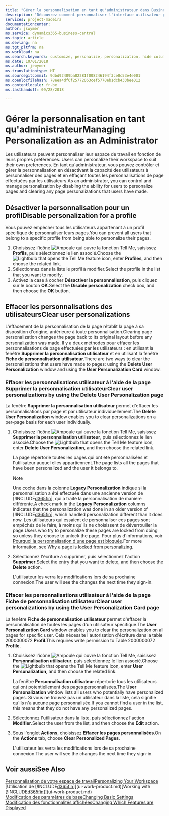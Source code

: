 ```yaml
---
title: "Gérer la personnalisation en tant qu'administrateur dans Business Central | Microsoft Docs"
description: "Découvrez comment personnaliser l'interface utilisateur pour l'adapter à votre méthode de travail."
services: project-madeira
documentationcenter: 
author: jswymer
ms.service: dynamics365-business-central
ms.topic: article
ms.devlang: na
ms.tgt_pltfrm: na
ms.workload: na
ms.search.keywords: customize, personalize, personalization, hide columns, remove fields, move fields
ms.date: 10/01/2018
ms.author: jswymer
ms.translationtype: HT
ms.sourcegitcommit: 9dbd92409ba02281f008246194f3ce0c53e4e001
ms.openlocfilehash: 78eea4df6f25772063cef5770eb1dcb433bee012
ms.contentlocale: fr-be
ms.lasthandoff: 09/28/2018

---
```

# <a name="managing-personalization-as-an-administrator"></a><span data-ttu-id="5b4eb-103">Gérer la personnalisation en tant qu'administrateur</span><span class="sxs-lookup"><span data-stu-id="5b4eb-103">Managing Personalization as an Administrator</span></span>
<span data-ttu-id="5b4eb-104"><!--NAV in the Web client--> Les utilisateurs peuvent personnaliser leur espace de travail en fonction de leurs propres préférences.</span><span class="sxs-lookup"><span data-stu-id="5b4eb-104"><!--NAV in the Web client--> Users can personalize their workspace to suit their own preferences.</span></span> <span data-ttu-id="5b4eb-105">En tant qu'administrateur, vous pouvez contrôler et gérer la personnalisation en désactivant la capacité des utilisateurs à personnaliser des pages et en effaçant toutes les personnalisations de page effectuées par les utilisateurs.</span><span class="sxs-lookup"><span data-stu-id="5b4eb-105">As an administrator, you can control and manage personalization by disabling the ability for users to personalize pages and clearing any page personalizations that users have made.</span></span>

## <a name="disable-personalization-for-a-profile"></a><span data-ttu-id="5b4eb-106">Désactiver la personnalisation pour un profil</span><span class="sxs-lookup"><span data-stu-id="5b4eb-106">Disable personalization for a profile</span></span>
<span data-ttu-id="5b4eb-107">Vous pouvez empêcher tous les utilisateurs appartenant à un profil spécifique de personnaliser leurs pages.</span><span class="sxs-lookup"><span data-stu-id="5b4eb-107">You can prevent all users that belong to a specific profile from being able to personalize their pages.</span></span>
1.  <span data-ttu-id="5b4eb-108">Choisissez l'icône ![Ampoule qui ouvre la fonction Tell Me](media/ui-search/search_small.png "Dites-moi ce que vous voulez faire"), saisissez **Profils**, puis sélectionnez le lien associé.</span><span class="sxs-lookup"><span data-stu-id="5b4eb-108">Choose the ![Lightbulb that opens the Tell Me feature](media/ui-search/search_small.png "Tell me what you want to do") icon, enter **Profiles**, and then choose the related link.</span></span>
2.  <span data-ttu-id="5b4eb-109">Sélectionnez dans la liste le profil à modifier.</span><span class="sxs-lookup"><span data-stu-id="5b4eb-109">Select the profile in the list that you want to modify.</span></span>
3. <span data-ttu-id="5b4eb-110">Activez la case à cocher **Désactiver la personnalisation**, puis cliquez sur le bouton **OK**.</span><span class="sxs-lookup"><span data-stu-id="5b4eb-110">Select the **Disable personalization** check box, and then choose the **OK** button.</span></span>

## <a name="clear-user-personalizations"></a><span data-ttu-id="5b4eb-111">Effacer les personnalisations des utilisateurs</span><span class="sxs-lookup"><span data-stu-id="5b4eb-111">Clear user personalizations</span></span>

<span data-ttu-id="5b4eb-112">L'effacement de la personnalisation de la page rétablit la page à sa disposition d'origine, antérieure à toute personnalisation.</span><span class="sxs-lookup"><span data-stu-id="5b4eb-112">Clearing page personalization changes the page back to its original layout before any personalization was made.</span></span> <span data-ttu-id="5b4eb-113">Il y a deux méthodes pour effacer les personnalisations de page effectuées par les utilisateurs : en utilisant la fenêtre **Supprimer la personnalisation utilisateur** et en utilisant la fenêtre **Fiche de personnalisation utilisateur**.</span><span class="sxs-lookup"><span data-stu-id="5b4eb-113">There are two ways to clear the personalizations that users have made to pages: using the **Delete User Personalization** window and using the **User Personalization Card** window.</span></span>

### <a name="clear-user-personalizations-by-using-the-delete-user-personalization-page"></a><span data-ttu-id="5b4eb-114">Effacer les personnalisations utilisateur à l'aide de la page Supprimer la personnalisation utilisateur</span><span class="sxs-lookup"><span data-stu-id="5b4eb-114">Clear user personalizations by using the Delete User Personalization page</span></span>

<span data-ttu-id="5b4eb-115">La fenêtre **Supprimer la personnalisation utilisateur** permet d'effacer les personnalisations par page et par utilisateur individuellement.</span><span class="sxs-lookup"><span data-stu-id="5b4eb-115">The **Delete User Personalization** window enables you to clear personalizations on a per-page basis for each user individually.</span></span>

1.  <span data-ttu-id="5b4eb-116">Choisissez l'icône ![Ampoule qui ouvre la fonction Tell Me](media/ui-search/search_small.png "Dites-moi ce que vous voulez faire"), saisissez **Supprimer la personnalisation utilisateur**, puis sélectionnez le lien associé.</span><span class="sxs-lookup"><span data-stu-id="5b4eb-116">Choose the ![Lightbulb that opens the Tell Me feature](media/ui-search/search_small.png "Tell me what you want to do") icon, enter **Delete User Personalization**, and then choose the related link.</span></span>

    <span data-ttu-id="5b4eb-117">La page répertorie toutes les pages qui ont été personnalisées et l'utilisateur auquel elles appartiennent.</span><span class="sxs-lookup"><span data-stu-id="5b4eb-117">The page lists all the pages that have been personalized and the user it belongs to.</span></span>

    >[!NOTE]
    > <span data-ttu-id="5b4eb-118">Une coche dans la colonne **Legacy Personalization** indique si la personnalisation a été effectuée dans une ancienne version de [!INCLUDE[d365fin](includes/d365fin_md.md)], qui a traité la personnalisation de manière différente.</span><span class="sxs-lookup"><span data-stu-id="5b4eb-118">A check mark in the **Legacy Personalization** columns indicates that the personalization was done in an older version of [!INCLUDE[d365fin](includes/d365fin_md.md)], which handled personalization different than it does now.</span></span> <span data-ttu-id="5b4eb-119">Les utilisateurs qui essaient de personnaliser ces pages sont empêchés de le faire, à moins qu'ils ne choisissent de déverrouiller la page.</span><span class="sxs-lookup"><span data-stu-id="5b4eb-119">Users who try to personalize these pages are locked from doing so unless they choose to unlock the page.</span></span> <span data-ttu-id="5b4eb-120">Pour plus d'informations, voir [Pourquoi la personnalisation d'une page est bloquée](ui-personalization-locked.md).</span><span class="sxs-lookup"><span data-stu-id="5b4eb-120">For more information, see [Why a page is locked from personalizing](ui-personalization-locked.md).</span></span>

2. <span data-ttu-id="5b4eb-121">Sélectionnez l'écriture à supprimer, puis sélectionnez l'action **Supprimer**.</span><span class="sxs-lookup"><span data-stu-id="5b4eb-121">Select the entry that you want to delete, and then choose the **Delete** action.</span></span>

    <span data-ttu-id="5b4eb-122">L'utilisateur les verra les modifications lors de sa prochaine connexion.</span><span class="sxs-lookup"><span data-stu-id="5b4eb-122">The user will see the changes the next time they sign-in.</span></span>

### <a name="clear-user-personalizations-by-using-the-user-personalization-card-page"></a><span data-ttu-id="5b4eb-123">Effacer les personnalisations utilisateur à l'aide de la page Fiche de personnalisation utilisateur</span><span class="sxs-lookup"><span data-stu-id="5b4eb-123">Clear user personalizations by using the User Personalization Card page</span></span>

<span data-ttu-id="5b4eb-124">La fenêtre **Fiche de personnalisation utilisateur** permet d'effacer la personnalisation de toutes les pages d'un utilisateur spécifique.</span><span class="sxs-lookup"><span data-stu-id="5b4eb-124">The **User Personalization Card** window enables you to clear the personalization on all pages for specific user.</span></span> <span data-ttu-id="5b4eb-125">Cela nécessite l'autorisation d'écriture dans la table 2000000072 **Profil**.</span><span class="sxs-lookup"><span data-stu-id="5b4eb-125">This requires write permission to Table 2000000072 **Profile**.</span></span>

1.  <span data-ttu-id="5b4eb-126">Choisissez l'icône ![Ampoule qui ouvre la fonction Tell Me](media/ui-search/search_small.png "Dites-moi ce que vous voulez faire"), saisissez **Personnalisation utilisateur**, puis sélectionnez le lien associé.</span><span class="sxs-lookup"><span data-stu-id="5b4eb-126">Choose the ![Lightbulb that opens the Tell Me feature](media/ui-search/search_small.png "Tell me what you want to do") icon, enter **User Personalization**, and then choose the related link.</span></span>

    <span data-ttu-id="5b4eb-127">La fenêtre **Personnalisation utilisateur** répertorie tous les utilisateurs qui ont potentiellement des pages personnalisées.</span><span class="sxs-lookup"><span data-stu-id="5b4eb-127">The **User Personalization** window lists all users who potentially have personalized pages.</span></span> <span data-ttu-id="5b4eb-128">Si vous ne trouvez pas un utilisateur dans la liste, cela signifie qu'ils n'a aucune page personnalisée.</span><span class="sxs-lookup"><span data-stu-id="5b4eb-128">If you cannot find a user in the list, this means that they do not have any personalized pages.</span></span>

2. <span data-ttu-id="5b4eb-129">Sélectionnez l'utilisateur dans la liste, puis sélectionnez l'action **Modifier**.</span><span class="sxs-lookup"><span data-stu-id="5b4eb-129">Select the user from the list, and then choose the **Edit** action.</span></span>

3.  <span data-ttu-id="5b4eb-130">Sous l'onglet **Actions**, choisissez **Effacer les pages personnalisées**.</span><span class="sxs-lookup"><span data-stu-id="5b4eb-130">On the **Actions** tab, choose **Clear Personalized Pages**.</span></span>

    <span data-ttu-id="5b4eb-131">L'utilisateur les verra les modifications lors de sa prochaine connexion.</span><span class="sxs-lookup"><span data-stu-id="5b4eb-131">The user will see the changes the next time they sign-in.</span></span>

## <a name="see-also"></a><span data-ttu-id="5b4eb-132">Voir aussi</span><span class="sxs-lookup"><span data-stu-id="5b4eb-132">See Also</span></span>
[<span data-ttu-id="5b4eb-133">Personnalisation de votre espace de travail</span><span class="sxs-lookup"><span data-stu-id="5b4eb-133">Personalizing Your Workspace</span></span>](ui-personalization-user.md)  
<span data-ttu-id="5b4eb-134">[Utilisation de [!INCLUDE[d365fin](includes/d365fin_md.md)]](ui-work-product.md)</span><span class="sxs-lookup"><span data-stu-id="5b4eb-134">[Working with [!INCLUDE[d365fin](includes/d365fin_md.md)]](ui-work-product.md)</span></span>  
[<span data-ttu-id="5b4eb-135">Modification des paramètres de base</span><span class="sxs-lookup"><span data-stu-id="5b4eb-135">Changing Basic Settings</span></span>](ui-change-basic-settings.md)  
[<span data-ttu-id="5b4eb-136">Modification des fonctionnalités affichées</span><span class="sxs-lookup"><span data-stu-id="5b4eb-136">Changing Which Features are Displayed</span></span>](ui-experiences.md)  

